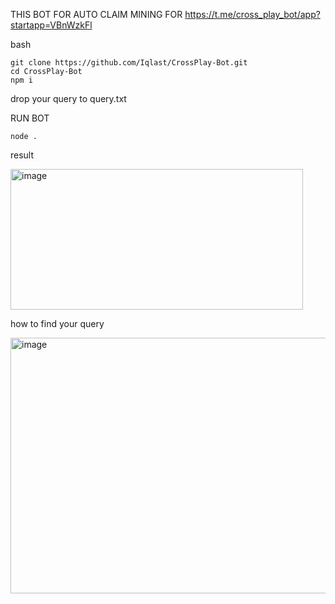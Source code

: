 THIS BOT FOR AUTO CLAIM MINING FOR https://t.me/cross_play_bot/app?startapp=VBnWzkFl

bash

    git clone https://github.com/Iqlast/CrossPlay-Bot.git
    cd CrossPlay-Bot
    npm i

drop your query to query.txt

RUN BOT 

    node .


result 

<img width="468" height="225" alt="image" src="https://github.com/user-attachments/assets/e1118fda-7250-444e-b55e-377db9ba3008" />


how to find your query

<img width="872" height="409" alt="image" src="https://github.com/user-attachments/assets/8db69b67-2b76-489b-bfcb-705a38e26c60" />
